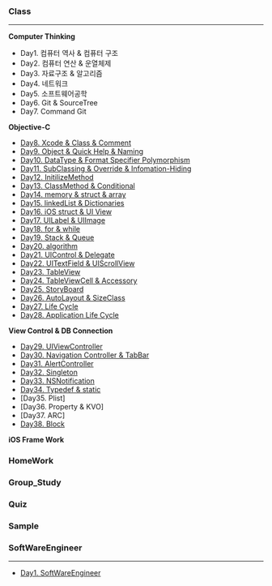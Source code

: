 ### Class
***
**Computer Thinking**

- Day1. 컴퓨터 역사 & 컴퓨터 구조
- Day2. 컴퓨터 연산 & 운열체제
- Day3. 자료구조 & 알고리즘
- Day4. 네트워크
- Day5. 소프트웨어공학
- Day6. Git & SourceTree
- Day7. Command Git

**Objective-C**
- [Day8. Xcode & Class & Comment](https://github.com/jakouk/iOS_School_kiminy/blob/master/dayStudy/day8_Xcode_class_comment.md)
- [Day9. Object & Quick Help & Naming](https://github.com/jakouk/iOS_School_kiminy/blob/master/dayStudy/day9_object_quickHelp_naming.md)
- [Day10. DataType & Format Specifier Polymorphism](https://github.com/jakouk/iOS_School_kiminy/blob/master/dayStudy/day10_dataType_formatSpecifier_polymorphism.md)
- [Day11. SubClassing & Override & Infomation-Hiding](https://github.com/jakouk/iOS_School_kiminy/blob/master/dayStudy/day11_subClassing_override_informationHiding.md)
- [Day12. InitilizeMethod](https://github.com/jakouk/iOS_School_kiminy/blob/master/dayStudy/day12_initilize_method.md)
- [Day13. ClassMethod & Conditional](https://github.com/jakouk/iOS_School_kiminy/blob/master/dayStudy/day13_classMethod_conditional.md)
- [Day14. memory & struct & array](https://github.com/jakouk/iOS_School_kiminy/blob/master/dayStudy/day14_memory_struct_array.md)
- [Day15. linkedList & Dictionaries](https://github.com/jakouk/iOS_School_kiminy/blob/master/dayStudy/day15_linkedList_dictionaries.md)
- [Day16. iOS struct & UI View](https://github.com/jakouk/iOS_School_kiminy/blob/master/dayStudy/day16_iOS_struct_UI_view.md)
- [Day17. UILabel & UIImage](https://github.com/jakouk/iOS_School_kiminy/blob/master/dayStudy/day17_uiLabel_uiImage.md)
- [Day18. for & while](https://github.com/jakouk/iOS_School_kiminy/blob/master/dayStudy/day18_for_while.md)
- [Day19. Stack & Queue](https://github.com/jakouk/iOS_School_kiminy/blob/master/dayStudy/day19_stack_queue.md)
- [Day20. algorithm](https://github.com/jakouk/iOS_School_kiminy/blob/master/dayStudy/day20_algorithm.md)
- [Day21. UIControl & Delegate](https://github.com/jakouk/iOS_School_kiminy/blob/master/dayStudy/day21_UIControl_Delegate.md)
- [Day22. UITextField & UIScrollView](https://github.com/jakouk/iOS_School_kiminy/blob/master/dayStudy/day22_UITextField_UIScrollView.md)
- [Day23. TableView](https://github.com/jakouk/iOS_School_kiminy/blob/master/dayStudy/day23_TableView.md)
- [Day24. TableViewCell & Accessory](https://github.com/jakouk/iOS_School_kiminy/blob/master/dayStudy/day24_TableView_Cell_Accessory.md)
- [Day25. StoryBoard](https://github.com/jakouk/iOS_School_kiminy/blob/master/dayStudy/day25_StoryBoard.md)
- [Day26. AutoLayout & SizeClass](https://github.com/jakouk/iOS_School_kiminy/blob/master/dayStudy/day26_AutoLayout_sizeClass.md)
- [Day27. Life Cycle](https://github.com/jakouk/iOS_School_kiminy/blob/master/dayStudy/day27_Life_Cycle.md)
- [Day28. Application Life Cycle](https://github.com/jakouk/iOS_School_kiminy/blob/master/dayStudy/day28_Application_Life_Cycle.md)

**View Control & DB Connection**
- [Day29. UIViewController](https://github.com/jakouk/iOS_School_kiminy/blob/master/dayStudy/day29_UIViewController.md)
- [Day30. Navigation Controller & TabBar](https://github.com/jakouk/iOS_School_kiminy/blob/master/dayStudy/day30_NavigationController_TabBar.md)
- [Day31. AlertController](https://github.com/jakouk/iOS_School_kiminy/blob/master/dayStudy/day31_UIAlertController.md)
- [Day32. Singleton](https://github.com/jakouk/iOS_School_kiminy/blob/master/dayStudy/day32_singletone.md)
- [Day33. NSNotification](https://github.com/jakouk/iOS_School_kiminy/blob/master/dayStudy/day33_NSNotification.md)
- [Day34. Typedef & static](https://github.com/jakouk/iOS_School_kiminy/blob/master/dayStudy/day34_Typedef_static.md)
- [Day35. Plist]
- [Day36. Property & KVO]
- [Day37. ARC]
- [Day38. Block](https://github.com/jakouk/iOS_School_kiminy/blob/master/dayStudy/day38_Block.md)

**iOS Frame Work**


### HomeWork

### Group_Study

### Quiz

### Sample

### SoftWareEngineer
***
- [Day1. SoftWareEngineer](https://github.com/jakouk/iOS_School_kiminy/blob/master/SoftwareEngineering/Day1_SoftwareEngineering.md)
